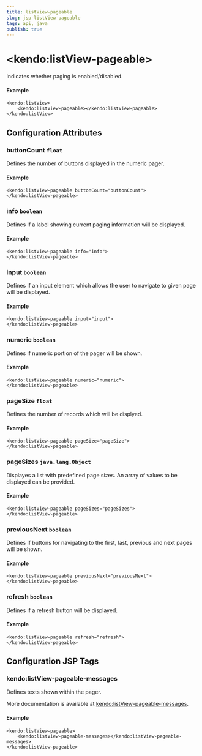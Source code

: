 ```yaml
---
title: listView-pageable
slug: jsp-listView-pageable
tags: api, java
publish: true
---
```


# \<kendo:listView-pageable\>

Indicates whether paging is enabled/disabled.

#### Example
    <kendo:listView>
        <kendo:listView-pageable></kendo:listView-pageable>
    </kendo:listView>

## Configuration Attributes

### buttonCount `float`

Defines the number of buttons displayed in the numeric pager.

#### Example
    <kendo:listView-pageable buttonCount="buttonCount">
    </kendo:listView-pageable>

### info `boolean`

Defines if a label showing current paging information will be displayed.

#### Example
    <kendo:listView-pageable info="info">
    </kendo:listView-pageable>

### input `boolean`

Defines if an input element which allows the user to navigate to given page will be displayed.

#### Example
    <kendo:listView-pageable input="input">
    </kendo:listView-pageable>

### numeric `boolean`

Defines if numeric portion of the pager will be shown.

#### Example
    <kendo:listView-pageable numeric="numeric">
    </kendo:listView-pageable>

### pageSize `float`

Defines the number of records which will be displyed.

#### Example
    <kendo:listView-pageable pageSize="pageSize">
    </kendo:listView-pageable>

### pageSizes `java.lang.Object`

Displayes a list with predefined page sizes. An array of values to be displayed can be provided.

#### Example
    <kendo:listView-pageable pageSizes="pageSizes">
    </kendo:listView-pageable>

### previousNext `boolean`

Defines if buttons for navigating to the first, last, previous and next pages will be shown.

#### Example
    <kendo:listView-pageable previousNext="previousNext">
    </kendo:listView-pageable>

### refresh `boolean`

Defines if a refresh button will be displayed.

#### Example
    <kendo:listView-pageable refresh="refresh">
    </kendo:listView-pageable>


##  Configuration JSP Tags

### kendo:listView-pageable-messages

Defines texts shown within the pager.

More documentation is available at [kendo:listView-pageable-messages](listview/pageable-messages).

#### Example

    <kendo:listView-pageable>
        <kendo:listView-pageable-messages></kendo:listView-pageable-messages>
    </kendo:listView-pageable>

